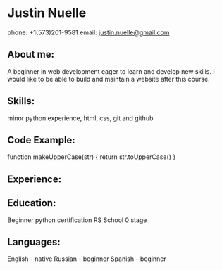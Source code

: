 # Justin Nuelle
phone: +1(573)201-9581
email: justin.nuelle@gmail.com
## About me:
A beginner in web development eager to learn and develop new skills.  I would like to be able to build and maintain a website after this course.
## Skills: 
minor python experience, html, css, git and github
## Code Example:
function makeUpperCase(str) {
  return str.toUpperCase()
}
## Experience:
## Education:
Beginner python certification
RS School 0 stage
## Languages:
English - native
Russian - beginner
Spanish - beginner